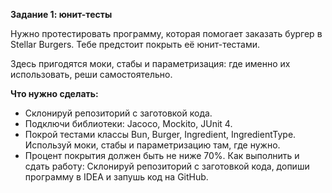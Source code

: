 **Задание 1: юнит-тесты**

Нужно протестировать программу, которая помогает заказать бургер в Stellar Burgers. Тебе предстоит покрыть её юнит-тестами.

Здесь пригодятся моки, стабы и параметризация: где именно их использовать, реши самостоятельно.

**Что нужно сделать:**
* Склонируй репозиторий с заготовкой кода.
* Подключи библиотеки: Jacoco, Mockito, JUnit 4.
* Покрой тестами классы Bun, Burger, Ingredient, IngredientType. Используй моки, стабы и параметризацию там, где нужно.
* Процент покрытия должен быть не ниже 70%.
Как выполнить и сдать работу:
Склонируй репозиторий с заготовкой кода, допиши программу в IDEA и запушь код на GitHub.
